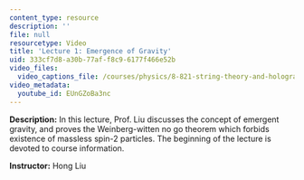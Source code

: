```yaml
---
content_type: resource
description: ''
file: null
resourcetype: Video
title: 'Lecture 1: Emergence of Gravity'
uid: 333cf7d8-a30b-77af-f8c9-6177f466e52b
video_files:
  video_captions_file: /courses/physics/8-821-string-theory-and-holographic-duality-fall-2014/video-lectures/emergence-of-gravity/EUnGZoBa3nc.vtt
video_metadata:
  youtube_id: EUnGZoBa3nc
---
```


**Description:** In this lecture, Prof. Liu discusses the concept of emergent gravity, and proves the Weinberg-witten no go theorem which forbids existence of massless spin-2 particles. The beginning of the lecture is devoted to course information.

**Instructor:** Hong Liu